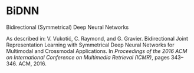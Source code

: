 # BiDNN
Bidirectional (Symmetrical) Deep Neural Networks

As described in: V. Vukotić, C. Raymond, and G. Gravier. Bidirectional Joint Representation Learning with Symmetrical Deep Neural Networks for Multimodal and Crossmodal Applications. In *Proceedings of the 2016 ACM on International Conference on Multimedia Retrieval (ICMR)*, pages 343–346. ACM, 2016. 
